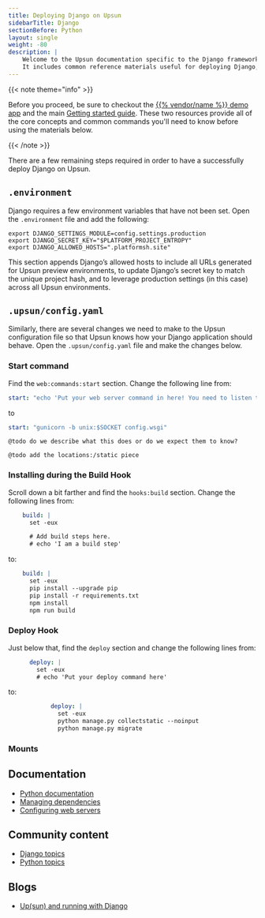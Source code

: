```yaml
---
title: Deploying Django on Upsun
sidebarTitle: Django
sectionBefore: Python
layout: single
weight: -80
description: |
    Welcome to the Upsun documentation specific to the Django framework on Upsun.
    It includes common reference materials useful for deploying Django, but also external community and blog resources that cover more advanced topics relevant for the framework.
---
```


{{< note theme="info" >}}

Before you proceed, be sure to checkout the [{{% vendor/name %}} demo app](https://console.upsun.com/projects/create-project) and the main [Getting started guide](/get-started/here/_index.md). These two resources provide all of the core concepts and common commands you'll need to know before using the materials below.

{{< /note >}}

There are a few remaining steps required in order to have a successfully deploy Django on Upsun.

## `.environment`
Django requires a few environment variables that have not been set. Open the `.environment` file and add the following:
```shell
export DJANGO_SETTINGS_MODULE=config.settings.production
export DJANGO_SECRET_KEY="$PLATFORM_PROJECT_ENTROPY"
export DJANGO_ALLOWED_HOSTS=".platformsh.site"
```
This section appends Django’s allowed hosts to include all URLs generated for Upsun preview environments, to update
Django’s secret key to match the unique project hash, and to leverage production settings (in this case) across all
Upsun environments.

## `.upsun/config.yaml`
Similarly, there are several changes we need to make to the Upsun configuration file so that Upsun knows how your Django
application should behave. Open the `.upsun/config.yaml` file and make the changes below.
### Start command
Find the `web:commands:start` section. Change the following line from:
```yaml
start: "echo 'Put your web server command in here! You need to listen to \"$UNIX\" unix socket. Read more about it here: https://docs.upsun.com/create-apps/app-reference.html#web-commands'; sleep 60"
```
to
```yaml
start: "gunicorn -b unix:$SOCKET config.wsgi"
```
`@todo do we describe what this does or do we expect them to know?`

`@todo add the locations:/static piece`

### Installing during the Build Hook
Scroll down a bit farther and find the `hooks:build` section. Change the following lines from:
```yaml
    build: |
      set -eux

      # Add build steps here.
      # echo 'I am a build step'
```
to:
```yaml
    build: |
      set -eux
      pip install --upgrade pip
      pip install -r requirements.txt
      npm install
      npm run build
```
### Deploy Hook
Just below that, find the `deploy` section and change the following lines from:
```yaml
      deploy: |
        set -eux
        # echo 'Put your deploy command here'
```
to:
```yaml
            deploy: |
              set -eux
              python manage.py collectstatic --noinput
              python manage.py migrate
```

### Mounts

## Documentation

- [Python documentation](/languages/python/)
- [Managing dependencies](/languages/python/dependencies)
- [Configuring web servers](/languages/python/server)

## Community content

- [Django topics](https://support.platform.sh/hc/en-us/search?utf8=%E2%9C%93&query=django)
- [Python topics](https://support.platform.sh/hc/en-us/search?utf8=%E2%9C%93&query=python)

## Blogs

- [Up(sun) and running with Django](https://upsun.com/blog/setting-up-django-on-upsun/)

<!-- ## Video -->
